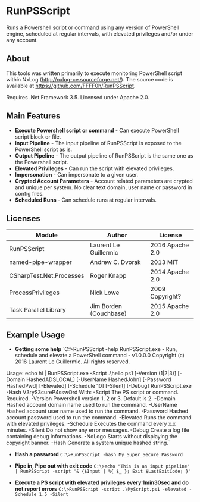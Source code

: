 RunPSScript
===========

Runs a Powershell script or command using any version of PowerShell engine, scheduled at regular intervals, with elevated privileges and/or under any account.

About
-----
This tools was written primarily to execute monitoring PowerShell script within NxLog (http://nxlog-ce.sourceforge.net/). 
The source code is available at https://github.com/FFFF0h/RunPSScript.

Requires .Net Framework 3.5. Licensed under Apache 2.0.

Main Features
-------------
 * **Execute Powershell script or command** - Can execute PowerShell script block or file.
 * **Input Pipeline** - The input pipeline of RunPSScript is exposed to the PowerShell script as is.
 * **Output Pipeline** - The output pipeline of RunPSScript is the same one as the Powershell script.
 * **Elevated Privileges** - Can run the script with elevated privileges.
 * **Impersonation** - Can impersonate to a given user.
 * **Crypted Account Parameters** - Account related parameters are crypted and unique per system. No clear text domain, user name or password in config files.
 * **Scheduled Runs** - Can schedule runs at regular intervals.

Licenses
--------
| Module                   | Author                | License         |
|--------------------------|-----------------------|-----------------|
| RunPSScript              | Laurent Le Guillermic | 2016 Apache 2.0 |
| named-pipe-wrapper       | Andrew C. Dvorak      | 2013 MIT        |
| CSharpTest.Net.Processes | Roger Knapp           | 2014 Apache 2.0 |
| ProcessPrivileges        | Nick Lowe             | 2009 Copyright? |
| Task Parallel Library    | Jim Borden (Couchbase)| 2015 Apache 2.0 |


Example Usage
-------------
 * **Getting some help**
`C:\>RunPSScript -help
RunPSScript.exe - Run, schedule and elevate a PowerShell command - v1.0.0.0
Copyright (c) 2016 Laurent Le Guillermic. All rights reserved.

Usage:
echo hi | RunPSScript.exe -Script .\hello.ps1 [-Version (1|2|3)] [-Domain HashedADSLOCAL] [-UserName HashedJohn] [-Password HashedPwd] [-Elevated] [-Schedule 10] [-Silent] [-Debug]
RunPSScript.exe -Hash V3ryS3cureP4sswOrd
With:
        -Script         The PS script or command. Required.
        -Version        Powershell version 1, 2 or 3. Default is 2.
        -Domain         Hashed account domain name used to run the command.
        -UserName       Hashed account user name used to run the command.
        -Password       Hashed account password used to run the command.
        -Elevated       Runs the command with elevated privileges.
        -Schedule       Executes the command every x.x minutes.
        -Silent         Do not show any error messages.
        -Debug          Create a log file containing debug informations.
        -NoLogo         Starts without displaying the copyright banner.
        -Hash           Generate a system unique hashed string.`

* **Hash a password**
`C:\>RunPSScript -hash My_Super_Secure_Password`

* **Pipe in, Pipe out with exit code**
`C:\>echo "This is an input pipeline" | RunPSScript -script "& {$Input | %{ $_ }; Exit $LastExitCode; }"`

* **Execute a PS script with elevated privileges every 1min30sec and do not report errors**
`C:\>RunPSScript -script .\MyScript.ps1 -elevated -Schedule 1.5 -Silent`

